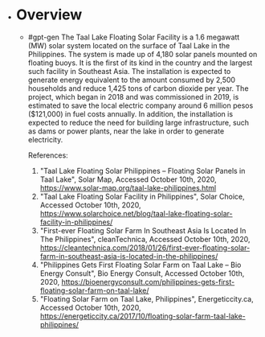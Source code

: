 - # Overview
	- #gpt-gen The Taal Lake Floating Solar Facility is a 1.6 megawatt (MW) solar system located on the surface of Taal Lake in the Philippines. The system is made up of 4,180 solar panels mounted on floating buoys. It is the first of its kind in the country and the largest such facility in Southeast Asia. The installation is expected to generate energy equivalent to the amount consumed by 2,500 households and reduce 1,425 tons of carbon dioxide per year. The project, which began in 2018 and was commissioned in 2019, is estimated to save the local electric company around 6 million pesos ($121,000) in fuel costs annually. In addition, the installation is expected to reduce the need for building large infrastructure, such as dams or power plants, near the lake in order to generate electricity. 
	  
	  References:
	  1. "Taal Lake Floating Solar Philippines – Floating Solar Panels in Taal Lake", Solar Map, Accessed October 10th, 2020, https://www.solar-map.org/taal-lake-philippines.html
	  2. "Taal Lake Floating Solar Facility in Philippines", Solar Choice, Accessed October 10th, 2020, https://www.solarchoice.net/blog/taal-lake-floating-solar-facility-in-philippines/ 
	  3. "First-ever Floating Solar Farm In Southeast Asia Is Located In The Philippines", cleanTechnica, Accessed October 10th, 2020, https://cleantechnica.com/2018/01/26/first-ever-floating-solar-farm-in-southeast-asia-is-located-in-the-philippines/ 
	  4. "Philippines Gets First Floating Solar Farm on Taal Lake – Bio Energy Consult", Bio Energy Consult, Accessed October 10th, 2020, https://bioenergyconsult.com/philippines-gets-first-floating-solar-farm-on-taal-lake/ 
	  5. "Floating Solar Farm on Taal Lake, Philippines", Energeticcity.ca, Accessed October 10th, 2020, https://energeticcity.ca/2017/10/floating-solar-farm-taal-lake-philippines/